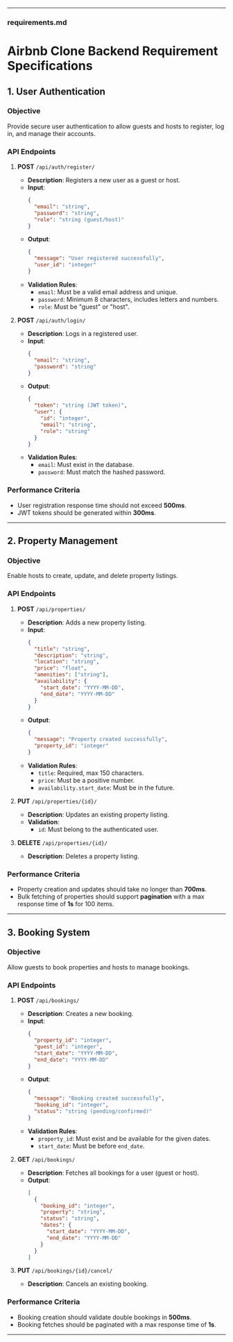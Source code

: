 
---

### **requirements.md**

# Airbnb Clone Backend Requirement Specifications

## **1. User Authentication**

### **Objective**
Provide secure user authentication to allow guests and hosts to register, log in, and manage their accounts.

### **API Endpoints**
1. **POST** `/api/auth/register/`
   - **Description**: Registers a new user as a guest or host.
   - **Input**:
     ```json
     {
       "email": "string",
       "password": "string",
       "role": "string (guest/host)"
     }
     ```
   - **Output**:
     ```json
     {
       "message": "User registered successfully",
       "user_id": "integer"
     }
     ```
   - **Validation Rules**:
     - `email`: Must be a valid email address and unique.
     - `password`: Minimum 8 characters, includes letters and numbers.
     - `role`: Must be "guest" or "host".

2. **POST** `/api/auth/login/`
   - **Description**: Logs in a registered user.
   - **Input**:
     ```json
     {
       "email": "string",
       "password": "string"
     }
     ```
   - **Output**:
     ```json
     {
       "token": "string (JWT token)",
       "user": {
         "id": "integer",
         "email": "string",
         "role": "string"
       }
     }
     ```
   - **Validation Rules**:
     - `email`: Must exist in the database.
     - `password`: Must match the hashed password.

### **Performance Criteria**
- User registration response time should not exceed **500ms**.
- JWT tokens should be generated within **300ms**.

---

## **2. Property Management**

### **Objective**
Enable hosts to create, update, and delete property listings.

### **API Endpoints**
1. **POST** `/api/properties/`
   - **Description**: Adds a new property listing.
   - **Input**:
     ```json
     {
       "title": "string",
       "description": "string",
       "location": "string",
       "price": "float",
       "amenities": ["string"],
       "availability": {
         "start_date": "YYYY-MM-DD",
         "end_date": "YYYY-MM-DD"
       }
     }
     ```
   - **Output**:
     ```json
     {
       "message": "Property created successfully",
       "property_id": "integer"
     }
     ```
   - **Validation Rules**:
     - `title`: Required, max 150 characters.
     - `price`: Must be a positive number.
     - `availability.start_date`: Must be in the future.

2. **PUT** `/api/properties/{id}/`
   - **Description**: Updates an existing property listing.
   - **Validation**:
     - `id`: Must belong to the authenticated user.

3. **DELETE** `/api/properties/{id}/`
   - **Description**: Deletes a property listing.

### **Performance Criteria**
- Property creation and updates should take no longer than **700ms**.
- Bulk fetching of properties should support **pagination** with a max response time of **1s** for 100 items.

---

## **3. Booking System**

### **Objective**
Allow guests to book properties and hosts to manage bookings.

### **API Endpoints**
1. **POST** `/api/bookings/`
   - **Description**: Creates a new booking.
   - **Input**:
     ```json
     {
       "property_id": "integer",
       "guest_id": "integer",
       "start_date": "YYYY-MM-DD",
       "end_date": "YYYY-MM-DD"
     }
     ```
   - **Output**:
     ```json
     {
       "message": "Booking created successfully",
       "booking_id": "integer",
       "status": "string (pending/confirmed)"
     }
     ```
   - **Validation Rules**:
     - `property_id`: Must exist and be available for the given dates.
     - `start_date`: Must be before `end_date`.

2. **GET** `/api/bookings/`
   - **Description**: Fetches all bookings for a user (guest or host).
   - **Output**:
     ```json
     [
       {
         "booking_id": "integer",
         "property": "string",
         "status": "string",
         "dates": {
           "start_date": "YYYY-MM-DD",
           "end_date": "YYYY-MM-DD"
         }
       }
     ]
     ```

3. **PUT** `/api/bookings/{id}/cancel/`
   - **Description**: Cancels an existing booking.

### **Performance Criteria**
- Booking creation should validate double bookings in **500ms**.
- Booking fetches should be paginated with a max response time of **1s**.

---
